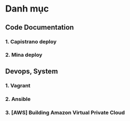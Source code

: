 # Danh mục
## Code Documentation
### 1. Capistrano deploy
### 2. Mina deploy
## Devops, System
### 1. Vagrant
### 2. Ansible
### 3. [AWS] Building Amazon Virtual Private Cloud